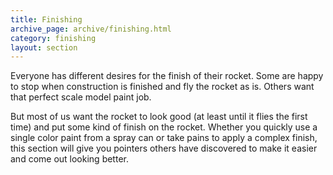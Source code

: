 ```yaml
---
title: Finishing
archive_page: archive/finishing.html
category: finishing
layout: section
---
```

Everyone has different desires for the finish of their rocket. Some are happy to stop when construction is finished and fly the rocket as is. Others want that perfect scale model paint job.

But most of us want the rocket to look good (at least until it flies the first time) and put some kind of finish on the rocket. Whether you quickly use a single color paint from a spray can or take pains to apply a complex finish, this section will give you pointers others have discovered to make it easier and come out looking better.

